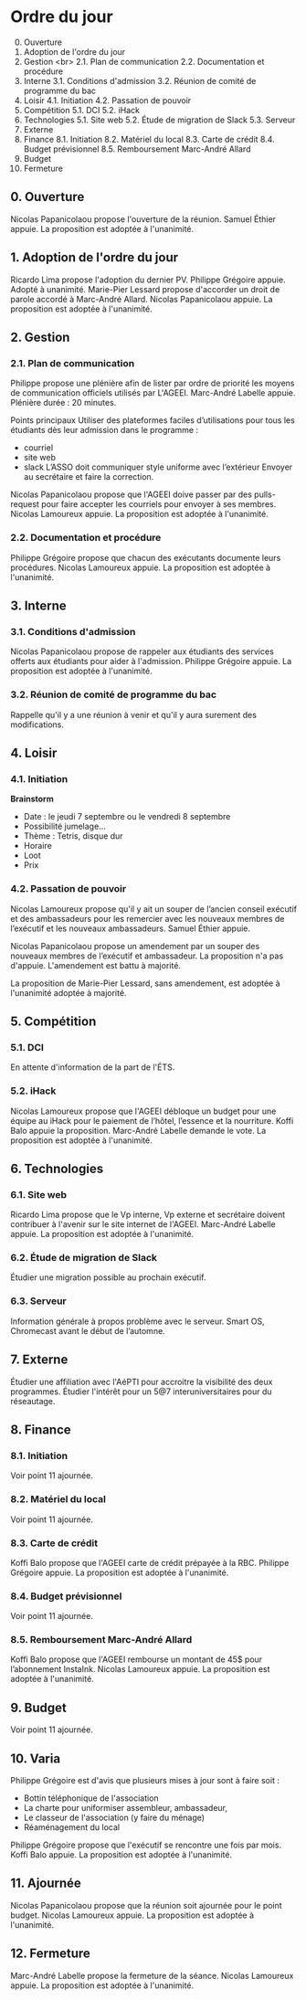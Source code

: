 # Ordre du jour

0. Ouverture
1. Adoption de l'ordre du jour
2. Gestion <br\>
	2.1. Plan de communication
	2.2. Documentation et procédure
3. Interne
	3.1. Conditions d'admission
	3.2. Réunion de comité de programme du bac
4. Loisir
	4.1. Initiation
	4.2. Passation de pouvoir
5. Compétition
	5.1. DCI
	5.2. iHack
6. Technologies
	5.1. Site web
	5.2. Étude de migration de Slack
	5.3. Serveur
7. Externe
8. Finance
	8.1. Initiation
	8.2. Matériel du local
	8.3. Carte de crédit
	8.4. Budget prévisionnel 
	8.5. Remboursement Marc-André Allard
9. Budget
10. Fermeture


## 0. Ouverture

Nicolas Papanicolaou propose l'ouverture de la réunion.
Samuel Éthier appuie.
La proposition est adoptée à l'unanimité.

## 1. Adoption de l'ordre du jour

Ricardo Lima propose l'adoption du dernier PV.
Philippe Grégoire appuie.
Adopté à unanimité.
Marie-Pier Lessard propose d'accorder un droit de parole accordé à Marc-André Allard.
Nicolas Papanicolaou appuie.
La proposition est adoptée à l'unanimité.

## 2. Gestion

### 2.1. Plan de communication

Philippe propose une plénière afin de lister par ordre de priorité les moyens de communication officiels utilisés par L'AGEEI.
Marc-André Labelle appuie.
Plénière durée : 20 minutes.

Points principaux
Utiliser des plateformes faciles d’utilisations pour tous les étudiants dès leur admission dans le programme : 
* courriel 
* site web
* slack
L’ASSO doit communiquer style uniforme avec l’extérieur
Envoyer au secrétaire et faire la correction.

Nicolas Papanicolaou propose que l'AGEEI doive passer par des pulls-request pour faire accepter les courriels pour envoyer à ses membres. 
Nicolas Lamoureux appuie.
La proposition est adoptée à l'unanimité.
	
### 2.2. Documentation et procédure

Philippe Grégoire propose que chacun des exécutants documente leurs procédures.
Nicolas Lamoureux appuie.
La proposition est adoptée à l'unanimité.

## 3. Interne

### 3.1. Conditions d'admission

Nicolas Papanicolaou propose de rappeler aux étudiants des services offerts aux étudiants pour aider à l'admission.
Philippe Grégoire appuie.
La proposition est adoptée à l'unanimité.

### 3.2. Réunion de comité de programme du bac

Rappelle qu'il y a une réunion à venir et qu'il y aura surement des modifications.

## 4. Loisir
### 4.1. Initiation

**Brainstorm**
* Date : le jeudi 7 septembre ou le vendredi 8 septembre
* Possibilité jumelage...
* Thème : Tetris, disque dur 
* Horaire
* Loot
* Prix

### 4.2. Passation de pouvoir

Nicolas Lamoureux propose qu'il y ait un souper de l’ancien conseil exécutif et des ambassadeurs pour les remercier avec les nouveaux membres de l’exécutif et les nouveaux ambassadeurs.
Samuel Éthier appuie.

Nicolas Papanicolaou propose un amendement par  un souper des nouveaux membres de l’exécutif et ambassadeur.
La proposition n'a pas d'appuie.
L'amendement est battu à majorité.

La proposition de Marie-Pier Lessard, sans amendement, est adoptée à l'unanimité adoptée à majorité.

## 5. Compétition
### 5.1. DCI

En attente d'information de la part de l'ÉTS.

### 5.2. iHack

Nicolas Lamoureux propose que l'AGEEI débloque un budget pour une équipe au iHack pour le paiement de l’hôtel, l’essence et la nourriture.
Koffi Balo appuie la proposition.
Marc-André Labelle demande le vote.
La proposition est adoptée à l'unanimité.

## 6. Technologies
### 6.1. Site web

Ricardo Lima  propose que le Vp interne, Vp externe et secrétaire doivent contribuer à l'avenir sur le site internet de l'AGEEI.
Marc-André Labelle appuie.
La proposition est adoptée à l'unanimité.

### 6.2. Étude de migration de Slack

Étudier une migration possible au prochain exécutif.

### 6.3. Serveur

Information générale à propos problème avec le serveur.
Smart OS, Chromecast avant le début de l’automne.

## 7. Externe

Étudier une affiliation avec l'AéPTI pour accroitre la visibilité des deux programmes.
Étudier l'intérêt pour un 5@7 interuniversitaires pour du réseautage.

## 8. Finance
### 8.1. Initiation

Voir point 11 ajournée.

### 8.2. Matériel du local

Voir point 11 ajournée.

### 8.3. Carte de crédit

Koffi Balo propose que l'AGEEI carte de crédit prépayée à la RBC.
Philippe Grégoire appuie.
La proposition est adoptée à l'unanimité.

### 8.4. Budget prévisionnel

Voir point 11 ajournée.
 
### 8.5. Remboursement Marc-André Allard

Koffi Balo propose que l'AGEEI rembourse un montant de 45$ pour l’abonnement InstaInk.
Nicolas Lamoureux appuie.
La proposition est adoptée à l'unanimité.

## 9. Budget

Voir point 11 ajournée.

## 10. Varia

Philippe Grégoire est d'avis que plusieurs mises à jour sont à faire soit : 
* Bottin téléphonique de l'association
* La charte pour uniformiser assembleur, ambassadeur, 
* Le classeur de l'association (y faire du ménage)
* Réaménagement du local

Philippe Grégoire propose que l'exécutif se rencontre une fois par mois.
Koffi Balo appuie.
La proposition est adoptée à l'unanimité.

## 11. Ajournée

Nicolas Papanicolaou propose que la réunion soit ajournée pour le point budget. 
Nicolas Lamoureux appuie.
La proposition est adoptée à l'unanimité.

## 12. Fermeture
Marc-André Labelle propose la fermeture de la séance.
Nicolas Lamoureux appuie.
La proposition est adoptée à l'unanimité.


